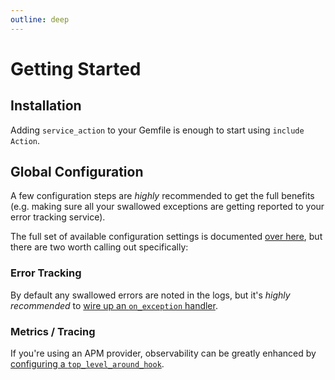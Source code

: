 ```yaml
---
outline: deep
---
```

# Getting Started

## Installation

Adding `service_action` to your Gemfile is enough to start using `include Action`.
<!-- todo bundler -->


## Global Configuration

A few configuration steps are _highly_ recommended to get the full benefits (e.g. making sure all your swallowed exceptions are getting reported to your error tracking service).

The full set of available configuration settings is documented [over here](/reference/configuration), but there are two worth calling out specifically:

### Error Tracking

By default any swallowed errors are noted in the logs, but it's _highly recommended_ to [wire up an `on_exception` handler](/reference/configuration#on-exception).

### Metrics / Tracing

If you're using an APM provider, observability can be greatly enhanced by [configuring a `top_level_around_hook`](/reference/configuration#top-level-around-hook).


